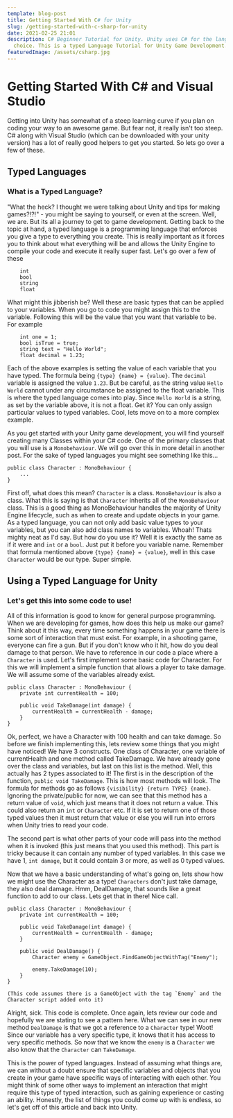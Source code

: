 ```yaml
---
template: blog-post
title: Getting Started With C# for Unity
slug: /getting-started-with-c-sharp-for-unity
date: 2021-02-25 21:01
description: C# Beginner Tutorial for Unity. Unity uses C# for the language of
  choice. This is a typed Language Tutorial for Unity Game Development.
featuredImage: /assets/csharp.jpg
---
```

# Getting Started With C# and Visual Studio
Getting into Unity has somewhat of a steep learning curve if you plan on coding your way to an awesome game. But fear not, it really isn't too steep. C# along with Visual Studio (which can be downloaded with your unity version) has a lot of really good helpers to get you started. So lets go over a few of these.

## Typed Languages
### What is a Typed Language?
"What the heck? I thought we were talking about Unity and tips for making games?!?!" - you might be saying to yourself, or even at the screen. Well, we are. But its all a journey to get to game development. Getting back to the topic at hand, a typed language is a programming language that enforces you give a type to everything you create. This is really important as it forces you to think about what everything will be and allows the Unity Engine to compile your code and execute it really super fast. Let's go over a few of these

```
    int
    bool
    string
    float
```
What might this jibberish be? Well these are basic types that can be applied to your variables. When you go to code you might assign this to the variable. Following this will be the value that you want that variable to be. For example
```
    int one = 1;
    bool isTrue = true;
    string text = "Hello World";
    float decimal = 1.23;
```
Each of the above examples is setting the value of each variable that you have typed. The formula being `{type} {name} = {value}`. The `decimal` variable is assigned the value `1.23`. But be careful, as the string value `Hello World` cannot under any circumstance be assigned to the float variable. This is where the typed language comes into play. Since `Hello World` is a string, as set by the variable above, it is not a float. Get it? You can only assign particular values to typed variables. Cool, lets move on to a more complex example.

As you get started with your Unity game development, you will find yourself creating many Classes within your C# code. One of the primary classes that you will use is a `Monobehaviour`. We will go over this in more detail in another post. For the sake of typed languages you might see something like this...
```
public class Character : MonoBehaviour {
    ...
}
```
First off, what does this mean? `Character` is a class. `MonoBehaviour` is also a class. What this is saying is that `Character` inherits all of the `MonoBehaviour` class. This is a good thing as MonoBehaviour handles the majority of Unity Engine lifecycle, such as when to create and update objects in your game. As a typed language, you can not only add basic value types to your variables, but you can also add class names to variables. Whoah! Thats mighty neat as I'd say. But how do you use it? Well it is exactly the same as if it were and `int` or a `bool`. Just put it before you variable name. Remember that formula mentioned above `{type} {name} = {value}`, well in this case `Character` would be our type. Super simple.

## Using a Typed Language for Unity
### Let's get this into some code to use!

All of this information is good to know for general purpose programming. When we are developing for games, how does this help us make our game? Think about it this way, every time something happens in your game there is some sort of interaction that must exist. For example, in a shooting game, everyone can fire a gun. But if you don't know who it hit, how do you deal damage to that person. We have to reference in our code a place where a `Character` is used. Let's first implement some basic code for Character. For this we will implement a simple function that allows a player to take damage. We will assume some of the variables already exist.
```
public class Character : MonoBehaviour {
    private int currentHealth = 100;

    public void TakeDamage(int damage) {
        currentHealth = currentHealth - damage;
    }
}
```
Ok, perfect, we have a Character with 100 health and can take damage. So before we finish implementing this, lets review some things that you might have noticed! We have 3 constructs. One class of Character, one variable of currentHealth and one method called TakeDamage. We have already gone over the class and variables, but last on this list is the method. Well, this actually has 2 types associated to it! The first is in the description of the function, `public void TakeDamage`. This is how most methods will look. The formula for methods go as follows `{visibility} {return TYPE} {name}`. Ignoring the private/public for now, we can see that this method has a return value of `void`, which just means that it does not return a value. This could also return an `int` or `Character` etc. If it is set to return one of those typed values then it must return that value or else you will run into errors when Unity tries to read your code.

The second part is what other parts of your code will pass into the method when it is invoked (this just means that you used this method). This part is tricky because it can contain any number of typed variables. In this case we have 1, `int damage`, but it could contain 3 or more, as well as 0 typed values.

Now that we have a basic understanding of what's going on, lets show how we might use the Character as a type! `Characters` don't just take damage, they also deal damage. Hmm, DealDamage, that sounds like a great function to add to our class. Lets get that in there! Nice call.

```
public class Character : MonoBehaviour {
    private int currentHealth = 100;

    public void TakeDamage(int damage) {
        currentHealth = currentHealth - damage;
    }

    public void DealDamage() {
        Character enemy = GameObject.FindGameObjectWithTag("Enemy");

        enemy.TakeDamage(10);
    }
}

(This code assumes there is a GameObject with the tag `Enemy` and the Character script added onto it)
```
Alright, sick. This code is complete. Once again, lets review our code and hopefully we are stating to see a pattern here. What we can see in our new method `DealDamage` is that we got a reference to a `Character` type! Woot! Since our variable has a very specific type, it knows that it has access to very specific methods. So now that we know the `enemy` is a `Character` we also know that the `Character` can `TakeDamage`.

This is the power of typed languages. Instead of assuming what things are, we can without a doubt ensure that specific variables and objects that you create in your game have specific ways of interacting with each other. You might think of some other ways to implement an interaction that might require this type of typed interaction, such as gaining experience or casting an ability. Honestly, the list of things you could come up with is endless, so let's get off of this article and back into Unity.
